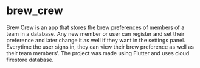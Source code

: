 # brew_crew
Brew Crew is an app that stores the brew preferences of members of a team in a database. Any new member or user can register and set their preference and later change it as well if they want in the settings panel. Everytime the user signs in, they can view their brew preference as well as their team members'.
The project was made using Flutter and uses cloud firestore database.
